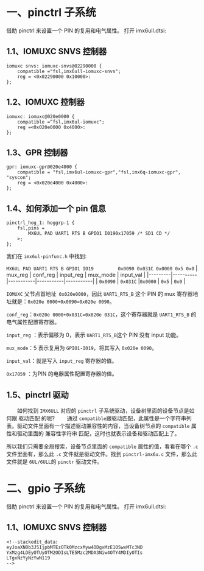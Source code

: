 

# 一、pinctrl 子系统

借助 pinctrl 来设置一个 PIN 的复用和电气属性。
打开 imx6ull.dtsi:

## 1.1、IOMUXC SNVS 控制器
```
iomuxc snvs: iomuxc-snvs@02290000 {
	compatible ="fsl,imx6ull-iomuxc-snvs";
	reg = <0x02290000 0x10000>:
};
```
## 1.2、IOMUXC  控制器
```
iomuxc: iomuxc@020e0000 {
	compatible =“fsl,imx6ul-iomuxc";
	reg =<0x020e0000 0x4000>:
};
```
## 1.3、GPR  控制器
```
gpr: iomuxc-gpr@020e4000 {
	compatible = "fsl,imx6ul-iomuxc-gpr","fsl,imx6q-iomuxc-gpr", "syscon";	
	reg = <0x020e4000 0x4000>:
};
```
## 1.4、如何添加一个 pin 信息
```
pinctrl_hog_1: hoggrp-1 {
	fsl,pins = 
		MX6UL PAD UART1 RTS B GPIO1 I0190x17059 /* SD1 CD */
	>;
};
```
我们在 `imx6ul-pinfunc.h` 中找到:

`MX6UL PAD UART1 RTS B GPIO1 IO19`       &emsp;&emsp;&emsp;&emsp;      `0x0090 0x031C 0x0000 0x5 0x0`
| mux_reg | conf_reg | input_reg | mux_mode  | input_val |
|---------|----------|-----------|-----------|-----------|
| `0x0090`  | `0x031C`  |`0x0000` | `0x5` | `0x0` |
 
`IOMUXC` 父节点首地址` 0x020e0000`，因此 `UART1_RTS_B` 这个 PIN 的 mux 寄存器地址就是：`0x020e 0000+0x0090=0x020e 0090`。

`conf_reg`：`0x020e 0000+0x031C=0x020e 031C`，这个寄存器就是 `UART1_RTS_B` 的电气属性配置寄存器。

`input_reg` ：表示偏移为 0，表示 `UART1_RTS_B`这个 PIN 没有 input 功能。

`mux_mode`：5 表示复用为 `GPIO1-I019`，将其写入 `0x020e 0090`。

`input_val`：就是写入 `input_reg` 寄存器的值。

`0x17059` ：为PIN 的电器属性配置寄存器的值。

## 1.5、pinctrl 驱动
&emsp;&emsp;如何找到 `IMX6ULL` 对应的 `pinctrl` 子系统驱动，设备树里面的设备节点是如何跟 驱动匹配 的呢?
&emsp;&emsp;通过 `compatible`跟驱动匹配，此属性是一个字符串列表。驱动文件里面有一个描述驱动兼容性的内容，当设备树节点的 `compatible` 属性和驱动里面的 兼容性字符串 匹配，这时也就表示设备和驱动匹配上了。

所以我们只需要全局搜索，设备节点里面的 `compatible` 属性的值，看看在哪个 `.c` 文件里面有，那么此 `.c` 文件就是驱动文件。找到 `pinctrl-imx6u.c` 文件，那么此文件就是 `6UL/6ULL`的 `pinctr` 驱动文件。


# 二、gpio 子系统

借助 pinctrl 来设置一个 PIN 的复用和电气属性。
打开 imx6ull.dtsi:

## 1.1、IOMUXC SNVS 控制器
```
<!--stackedit_data:
eyJoaXN0b3J5IjpbMTEzOTk0MzcxMyw4ODgxMzE1OSwxMTc3ND
YxMzg4LDEyOTUyOTM2ODIsLTE5Mzc2MDA3Niw4OTY4MDIyOTIs
LTgxNzYyNzYwN119
-->